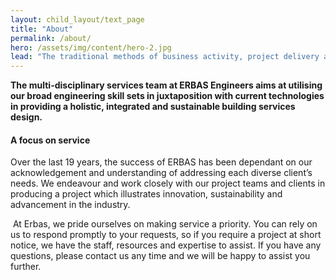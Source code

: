 ```yaml
---
layout: child_layout/text_page
title: "About"
permalink: /about/
hero: /assets/img/content/hero-2.jpg
lead: "The traditional methods of business activity, project delivery and personal interaction have gone through a metamorphosis. We understand these developments in the building industry and provide to our clients innovative solutions within a timely delivery."
---
```


**The multi-disciplinary services team at ERBAS Engineers aims at utilising our broad engineering skill sets in juxtaposition with current technologies in providing a holistic, integrated and sustainable building services design.**

#### A focus on service

Over the last 19 years, the success of ERBAS has been dependant on our acknowledgement and understanding of addressing each diverse client’s needs. We endeavour and work closely with our project teams and clients in producing a project which illustrates innovation, sustainability and advancement in the industry.

 At Erbas, we pride ourselves on making service a priority. You can rely on us to respond promptly to your requests, so if you require a project at short notice, we have the staff, resources and expertise to assist. If you have any questions, please contact us any time and we will be happy to assist you further.